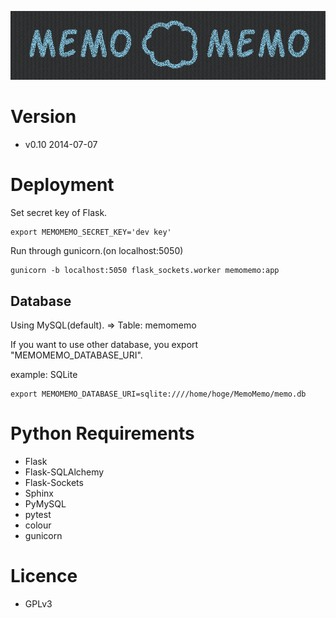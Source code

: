 ![MemoMemo](memomemo.png)

# Version

* v0.10 2014-07-07

# Deployment

Set secret key of Flask.

```
export MEMOMEMO_SECRET_KEY='dev key'
```

Run through gunicorn.(on localhost:5050)

```
gunicorn -b localhost:5050 flask_sockets.worker memomemo:app
```

## Database

Using MySQL(default). => Table: memomemo

If you want to use other database, you export "MEMOMEMO\_DATABASE\_URI".

example: SQLite

```
export MEMOMEMO_DATABASE_URI=sqlite:////home/hoge/MemoMemo/memo.db
```

# Python Requirements

* Flask
* Flask-SQLAlchemy
* Flask-Sockets
* Sphinx
* PyMySQL
* pytest
* colour
* gunicorn

# Licence

* GPLv3 
